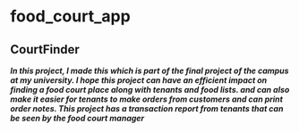 # food_court_app

## CourtFinder

***In this project, I made this which is part of the final project of the campus at my university. I hope this project can have an efficient impact on finding a food court place along with tenants and food lists. and can also make it easier for tenants to make orders from customers and can print order notes. This project has a transaction report from tenants that can be seen by the food court manager***
